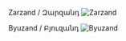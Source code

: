 Zarzand / Զարզանդ
![Zarzand](https://github.com/user-attachments/assets/11cd7ffd-50e0-4c1d-950d-b9065f4c7c45)

Byuzand / Բյուզանդ
![Byuzand](https://github.com/user-attachments/assets/4c31df14-1ee5-4f5e-8b21-96f718aecb20)
